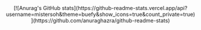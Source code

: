 <div align="center">
  [![Anurag's GitHub stats](https://github-readme-stats.vercel.app/api?username=mistersoh&theme=buefy&show_icons=true&count_private=true)](https://github.com/anuraghazra/github-readme-stats)
</div>

<!--
**mistersoh/mistersoh** is a ✨ _special_ ✨ repository because its `README.md` (this file) appears on your GitHub profile.

Here are some ideas to get you started:

- 🔭 I’m currently working on ...
- 🌱 I’m currently learning ...
- 👯 I’m looking to collaborate on ...
- 🤔 I’m looking for help with ...
- 💬 Ask me about ...
- 📫 How to reach me: ...
- 😄 Pronouns: ...
- ⚡ Fun fact: ...
-->
